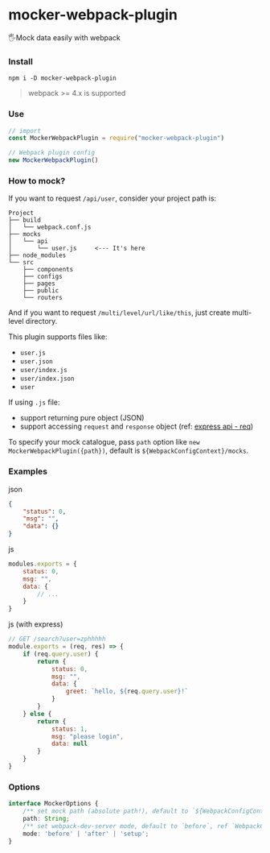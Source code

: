 # mocker-webpack-plugin

🖐Mock data easily with webpack

### Install

``` shell
npm i -D mocker-webpack-plugin
```

> webpack >= 4.x is supported

### Use

``` javascript
// import
const MockerWebpackPlugin = require("mocker-webpack-plugin")

// Webpack plugin config
new MockerWebpackPlugin()
```

### How to mock?

If you want to request `/api/user`, consider your project path is:

```
Project
├── build
│   └── webpack.conf.js
├── mocks
│   └── api
│       └── user.js     <--- It's here
├── node_modules
└── src
    ├── components
    ├── configs
    ├── pages
    ├── public
    └── routers
```

And if you want to request `/multi/level/url/like/this`, just create multi-level directory.

This plugin supports files like:

- `user.js`
- `user.json`
- `user/index.js`
- `user/index.json`
- `user`

If using `.js` file:

- support returning pure object (JSON)
- support accessing `request` and `response` object (ref: [express api - req](http://expressjs.com/en/4x/api.html#req))

To specify your mock catalogue, pass `path` option like `new MockerWebpackPlugin({path})`, default is `${WebpackConfigContext}/mocks`.

### Examples

json

```json
{
    "status": 0,
    "msg": "",
    "data": {}
}
```

js

```js
modules.exports = {
    status: 0,
    msg: "",
    data: {
        // ...
    }
}
```

js (with express)

```js
// GET /search?user=zphhhhh
module.exports = (req, res) => {
    if (req.query.user) {
        return {
            status: 0,
            msg: "",
            data: {
                greet: `hello, ${req.query.user}!`
            }
        }
    } else {
        return {
            status: 1,
            msg: "please login",
            data: null
        }
    }
}
```

### Options

``` typescript
interface MockerOptions {
    /** set mock path (absolute path!), default to `${WebpackConfigContext}/mocks` */
    path: String;
    /** set webpack-dev-server mode, default to `before`, ref `WebpackConfig.devServer.before` */
    mode: 'before' | 'after' | 'setup';
}
```